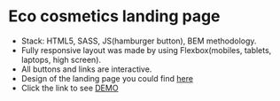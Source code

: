 # Eco cosmetics landing page
- Stack: HTML5, SASS, JS(hamburger button), BEM methodology.
- Fully responsive layout was made by using Flexbox(mobiles, tablets, laptops, high screen).
- All buttons and links are interactive.
- Design of the landing page you could find [here](https://www.figma.com/file/Jryi2RU2LgK2bfwsxldABC/brand_of_eco-cosmetics-(Copy))
- Click the link to see [DEMO](https://elizabeth-honch.github.io/Eco_cosmetics/)
